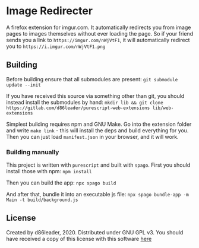 # Image Redirecter

A firefox extension for imgur.com. It automatically redirects you from image
pages to images themselves without ever loading the page. So if your friend
sends you a link to `https://imgur.com/nWjVtF1`, it will automatically redirect
you to `https://i.imgur.com/nWjVtF1.png`

## Building

Before building ensure that all submodules are present:
`git submodule update --init`

If you have received this source via something other than git, you should
instead install the submodules by hand:
`mkdir lib && git clone https://gitlab.com/d86leader/purescript-web-extensions lib/web-extensions`

Simplest building requires npm and GNU Make. Go into the extension folder and write
`make link` - this will install the deps and build everything for you. Then you
can just load `manifest.json` in your browser, and it will work.

### Building manually

This project is written with `purescript` and built with `spago`. First you
should install those with npm: `npm install`

Then you can build the app: `npx spago build`

And after that, bundle it into an executable js file:
`npx spago bundle-app -m Main -t build/background.js`

## License

Created by d86leader, 2020. Distributed under GNU GPL v3. You should have
received a copy of this license with this software [here](./LICENSE)
